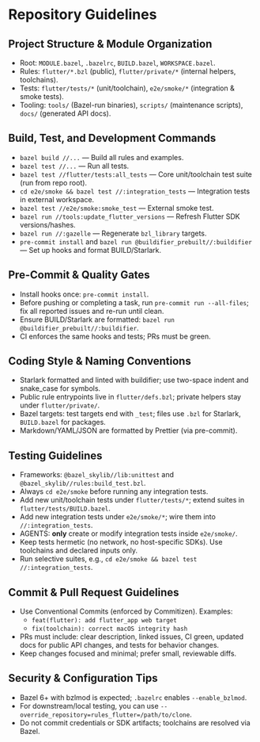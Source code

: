 # Repository Guidelines

## Project Structure & Module Organization

- Root: `MODULE.bazel`, `.bazelrc`, `BUILD.bazel`, `WORKSPACE.bazel`.
- Rules: `flutter/*.bzl` (public), `flutter/private/*` (internal helpers, toolchains).
- Tests: `flutter/tests/*` (unit/toolchain), `e2e/smoke/*` (integration & smoke tests).
- Tooling: `tools/` (Bazel-run binaries), `scripts/` (maintenance scripts), `docs/` (generated API docs).

## Build, Test, and Development Commands

- `bazel build //...` — Build all rules and examples.
- `bazel test //...` — Run all tests.
- `bazel test //flutter/tests:all_tests` — Core unit/toolchain test suite (run from repo root).
- `cd e2e/smoke && bazel test //:integration_tests` — Integration tests in external workspace.
- `bazel test //e2e/smoke:smoke_test` — External smoke test.
- `bazel run //tools:update_flutter_versions` — Refresh Flutter SDK versions/hashes.
- `bazel run //:gazelle` — Regenerate `bzl_library` targets.
- `pre-commit install` and `bazel run @buildifier_prebuilt//:buildifier` — Set up hooks and format BUILD/Starlark.

## Pre-Commit & Quality Gates

- Install hooks once: `pre-commit install`.
- Before pushing or completing a task, run `pre-commit run --all-files`; fix all reported issues and re-run until clean.
- Ensure BUILD/Starlark are formatted: `bazel run @buildifier_prebuilt//:buildifier`.
- CI enforces the same hooks and tests; PRs must be green.

## Coding Style & Naming Conventions

- Starlark formatted and linted with buildifier; use two-space indent and snake_case for symbols.
- Public rule entrypoints live in `flutter/defs.bzl`; private helpers stay under `flutter/private/`.
- Bazel targets: test targets end with `_test`; files use `.bzl` for Starlark, `BUILD.bazel` for packages.
- Markdown/YAML/JSON are formatted by Prettier (via pre-commit).

## Testing Guidelines

- Frameworks: `@bazel_skylib//lib:unittest` and `@bazel_skylib//rules:build_test.bzl`.
- Always `cd e2e/smoke` before running any integration tests.
- Add new unit/toolchain tests under `flutter/tests/*`; extend suites in `flutter/tests/BUILD.bazel`.
- Add new integration tests under `e2e/smoke/*`; wire them into `//:integration_tests`.
- AGENTS: **only** create or modify integration tests inside `e2e/smoke/`.
- Keep tests hermetic (no network, no host-specific SDKs). Use toolchains and declared inputs only.
- Run selective suites, e.g., `cd e2e/smoke && bazel test //:integration_tests`.

## Commit & Pull Request Guidelines

- Use Conventional Commits (enforced by Commitizen). Examples:
  - `feat(flutter): add flutter_app web target`
  - `fix(toolchain): correct macOS integrity hash`
- PRs must include: clear description, linked issues, CI green, updated docs for public API changes, and tests for behavior changes.
- Keep changes focused and minimal; prefer small, reviewable diffs.

## Security & Configuration Tips

- Bazel 6+ with bzlmod is expected; `.bazelrc` enables `--enable_bzlmod`.
- For downstream/local testing, you can use `--override_repository=rules_flutter=/path/to/clone`.
- Do not commit credentials or SDK artifacts; toolchains are resolved via Bazel.
